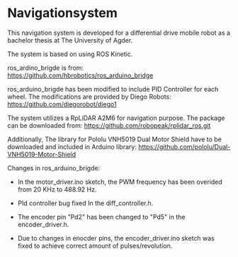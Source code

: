 # Navigationsystem
This navigation system is developed for a differential drive mobile robot as a bachelor thesis at The University of Agder. 

The system is based on using ROS Kinetic. 

ros_ardino_brigde is from: https://github.com/hbrobotics/ros_arduino_bridge

ros_arduino_brigde has been modified to include PID Controller for each wheel. The modifications are provided by Diego Robots:  https://github.com/diegorobot/diego1

The system utilizes a RpLiDAR A2M6 for navigation purpose. The package can be downloaded from: https://github.com/robopeak/rplidar_ros.git


 Additionally, The library for Pololu VNH5019 Dual Motor Shield have to be downloaded and included in Arduino library: 
https://github.com/pololu/Dual-VNH5019-Motor-Shield 



Changes in ros_arduino_brigde:

- In the motor_driver.ino sketch, the PWM frequency has been overided from 20 KHz to 488.92 Hz.

- PId controller bug fixed In the diff_controller.h.

- The encoder pin "Pd2" has been changed to "Pd5" in the encoder_driver.h.

- Due to changes in enocder pins, the encoder_driver.ino sketch was fixed to achieve correct amount of pulses/revolution.    

 

